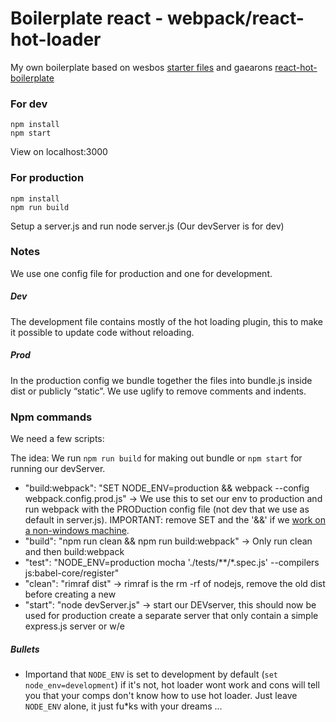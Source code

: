 Boilerplate react - webpack/react-hot-loader
=================================================================

My own boilerplate based on wesbos [starter files](https://github.com/wesbos/Learn-Redux-Starter-Files/tree/master/learn-redux) and gaearons [react-hot-boilerplate](https://github.com/gaearon/react-hot-boilerplate/blob/master/README.md)
### For dev
 ```
 npm install
 npm start
 ```
 View on localhost:3000

### For production
 ```
 npm install
 npm run build
```
Setup a server.js and run node server.js (Our devServer is for dev)

### Notes

We use one config file for production and one for development. 

##### Dev
The development file contains mostly of the hot loading plugin, this to make it possible to update code without reloading.
##### Prod
In the production config we bundle together the files into bundle.js inside dist or publicly “static”. We use uglify to remove comments and indents.

### Npm commands
We need a few scripts:

The idea:
We run `npm run build` for making out bundle 
or `npm start` for running our devServer.
 
* "build:webpack": "SET NODE_ENV=production && webpack --config webpack.config.prod.js" →  We use this to set our env to production and run webpack with the PRODuction config file (not dev that we use as default in server.js). IMPORTANT: remove SET and the '&&' if we [work on a non-windows machine](http://stackoverflow.com/questions/11928013/node-env-is-not-recognized-as-an-internal-or-external-command-operable-comman). 
* "build": "npm run clean && npm run build:webpack" → Only run clean and then build:webpack
* "test": "NODE_ENV=production mocha './tests/**/*.spec.js' --compilers js:babel-core/register" 
* "clean": "rimraf dist" → rimraf is the rm -rf of nodejs, remove the old dist before creating a new
* "start": "node devServer.js" → start our DEVserver, this should now be used for production create a separate server that only contain a simple express.js server or w/e

##### Bullets
* Importand that `NODE_ENV` is set to development by default (`set node_env=development`) if it's not, hot loader wont work and cons will tell you that your comps don't know how to use hot loader. Just leave `NODE_ENV` alone, it just fu*ks with your dreams ... 